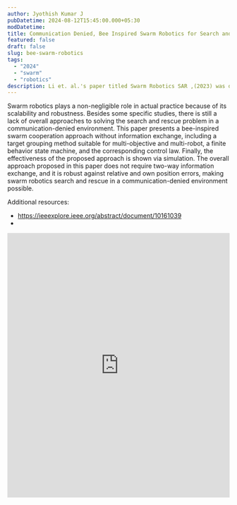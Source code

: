 ```yaml
---
author: Jyothish Kumar J
pubDatetime: 2024-08-12T15:45:00.000+05:30
modDatetime: 
title: Communication Denied, Bee Inspired Swarm Robotics for Search and Rescue
featured: false
draft: false
slug: bee-swarm-robotics
tags:
  - "2024" 
  - "swarm"
  - "robotics" 
description: Li et. al.'s paper titled Swarm Robotics SAR ,(2023) was discussed. The contributions of the paper viz. Grouping of target sites using mean shift and genetic algorithm combination, and Swarm behaviour in an environment where 2-way communication is denied were understood. 
---
```


Swarm robotics plays a non-negligible role in actual practice because of its scalability and robustness. Besides some specific studies, there is still a lack of overall approaches to solving the search and rescue problem in a communication-denied environment. This paper presents a bee-inspired swarm cooperation approach without information exchange, including a target grouping method suitable for multi-objective and multi-robot, a finite behavior state machine, and the corresponding control law. Finally, the effectiveness of the proposed approach is shown via simulation. The overall approach proposed in this paper does not require two-way information exchange, and it is robust against relative and own position errors, making swarm robotics search and rescue in a communication-denied environment possible.

Additional resources:

* https://ieeexplore.ieee.org/abstract/document/10161039 
* 

<!-- <embed src="/labtalks/assets/slides/2024-08-12--Jyothish--BeeInspiredSwarmRobotics.pdf" type="application/pdf" width="100%" height="600px"> -->

<iframe src="https://onedrive.live.com/embed?resid=B50866821CCE202A%2125977&amp;authkey=%21ACbspDFE1lXuSG0&amp;em=2&amp;wdAr=1.7777777777777777" width="100%" height="600px" frameborder="0">This is an embedded <a target="_blank" href="https://office.com">Microsoft Office</a> presentation for this <a target="_blank" href="https://smlab.niser.ac.in/labtalks/">SMLab Talk</a>.</iframe>
